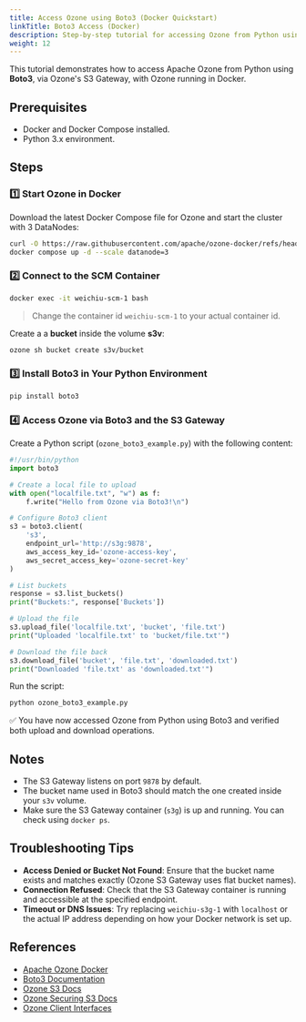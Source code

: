 ```yaml
---
title: Access Ozone using Boto3 (Docker Quickstart)
linkTitle: Boto3 Access (Docker)
description: Step-by-step tutorial for accessing Ozone from Python using Boto3 and the S3 Gateway in a Docker environment.
weight: 12
---
```


<!--
Licensed to the Apache Software Foundation (ASF) under one or more
contributor license agreements.  See the NOTICE file distributed with
this work for additional information regarding copyright ownership.
The ASF licenses this file to You under the Apache License, Version 2.0
(the "License"); you may not use this file except in compliance with
the License.  You may obtain a copy of the License at

    http://www.apache.org/licenses/LICENSE-2.0

Unless required by applicable law or agreed to in writing, software
distributed under the License is distributed on an "AS IS" BASIS,
WITHOUT WARRANTIES OR CONDITIONS OF ANY KIND, either express or implied.
See the License for the specific language governing permissions and
limitations under the License.
-->

This tutorial demonstrates how to access Apache Ozone from Python using **Boto3**, via Ozone's S3 Gateway, with Ozone running in Docker.

## Prerequisites

- Docker and Docker Compose installed.
- Python 3.x environment.

## Steps

### 1️⃣ Start Ozone in Docker

Download the latest Docker Compose file for Ozone and start the cluster with 3 DataNodes:

```bash
curl -O https://raw.githubusercontent.com/apache/ozone-docker/refs/heads/latest/docker-compose.yaml
docker compose up -d --scale datanode=3
```

### 2️⃣ Connect to the SCM Container

```bash
docker exec -it weichiu-scm-1 bash
```
> Change the container id `weichiu-scm-1` to your actual container id.

Create a a **bucket** inside the volume **s3v**:

```bash
ozone sh bucket create s3v/bucket
```

### 3️⃣ Install Boto3 in Your Python Environment

```bash
pip install boto3
```

### 4️⃣ Access Ozone via Boto3 and the S3 Gateway

Create a Python script (`ozone_boto3_example.py`) with the following content:

```python
#!/usr/bin/python
import boto3

# Create a local file to upload
with open("localfile.txt", "w") as f:
    f.write("Hello from Ozone via Boto3!\n")

# Configure Boto3 client
s3 = boto3.client(
    's3',
    endpoint_url='http://s3g:9878',
    aws_access_key_id='ozone-access-key',
    aws_secret_access_key='ozone-secret-key'
)

# List buckets
response = s3.list_buckets()
print("Buckets:", response['Buckets'])

# Upload the file
s3.upload_file('localfile.txt', 'bucket', 'file.txt')
print("Uploaded 'localfile.txt' to 'bucket/file.txt'")

# Download the file back
s3.download_file('bucket', 'file.txt', 'downloaded.txt')
print("Downloaded 'file.txt' as 'downloaded.txt'")
```

Run the script:

```bash
python ozone_boto3_example.py
```

✅ You have now accessed Ozone from Python using Boto3 and verified both upload and download operations.

## Notes

- The S3 Gateway listens on port `9878` by default.
- The bucket name used in Boto3 should match the one created inside your `s3v` volume.
- Make sure the S3 Gateway container (`s3g`) is up and running. You can check using `docker ps`.

## Troubleshooting Tips

- **Access Denied or Bucket Not Found**: Ensure that the bucket name exists and matches exactly (Ozone S3 Gateway uses flat bucket names).
- **Connection Refused**: Check that the S3 Gateway container is running and accessible at the specified endpoint.
- **Timeout or DNS Issues**: Try replacing `weichiu-s3g-1` with `localhost` or the actual IP address depending on how your Docker network is set up.

## References

- [Apache Ozone Docker](https://github.com/apache/ozone-docker)
- [Boto3 Documentation](https://boto3.amazonaws.com/v1/documentation/api/latest/index.html)
- [Ozone S3 Docs](https://ozone.apache.org/docs/edge/interface/s3.html)
- [Ozone Securing S3 Docs](https://ozone.apache.org/docs/edge/security/securings3.html)
- [Ozone Client Interfaces](https://ozone.apache.org/docs/edge/interface.html)
